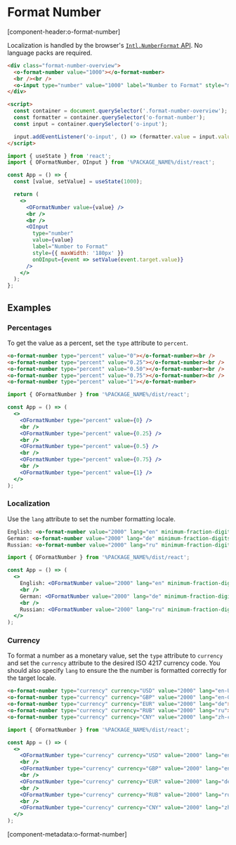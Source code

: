 # Format Number

[component-header:o-format-number]

Localization is handled by the browser's [`Intl.NumberFormat` API](https://developer.mozilla.org/en-US/docs/Web/JavaScript/Reference/Global_Objects/Intl/NumberFormat/NumberFormat). No language packs are required.

```html preview
<div class="format-number-overview">
  <o-format-number value="1000"></o-format-number>
  <br /><br />
  <o-input type="number" value="1000" label="Number to Format" style="max-width: 180px;"></o-input>
</div>

<script>
  const container = document.querySelector('.format-number-overview');
  const formatter = container.querySelector('o-format-number');
  const input = container.querySelector('o-input');

  input.addEventListener('o-input', () => (formatter.value = input.value || 0));
</script>
```

```jsx react
import { useState } from 'react';
import { OFormatNumber, OInput } from '%PACKAGE_NAME%/dist/react';

const App = () => {
  const [value, setValue] = useState(1000);

  return (
    <>
      <OFormatNumber value={value} />
      <br />
      <br />
      <OInput
        type="number"
        value={value}
        label="Number to Format"
        style={{ maxWidth: '180px' }}
        onOInput={event => setValue(event.target.value)}
      />
    </>
  );
};
```

## Examples

### Percentages

To get the value as a percent, set the `type` attribute to `percent`.

```html preview
<o-format-number type="percent" value="0"></o-format-number><br />
<o-format-number type="percent" value="0.25"></o-format-number><br />
<o-format-number type="percent" value="0.50"></o-format-number><br />
<o-format-number type="percent" value="0.75"></o-format-number><br />
<o-format-number type="percent" value="1"></o-format-number>
```

```jsx react
import { OFormatNumber } from '%PACKAGE_NAME%/dist/react';

const App = () => (
  <>
    <OFormatNumber type="percent" value={0} />
    <br />
    <OFormatNumber type="percent" value={0.25} />
    <br />
    <OFormatNumber type="percent" value={0.5} />
    <br />
    <OFormatNumber type="percent" value={0.75} />
    <br />
    <OFormatNumber type="percent" value={1} />
  </>
);
```

### Localization

Use the `lang` attribute to set the number formatting locale.

```html preview
English: <o-format-number value="2000" lang="en" minimum-fraction-digits="2"></o-format-number><br />
German: <o-format-number value="2000" lang="de" minimum-fraction-digits="2"></o-format-number><br />
Russian: <o-format-number value="2000" lang="ru" minimum-fraction-digits="2"></o-format-number>
```

```jsx react
import { OFormatNumber } from '%PACKAGE_NAME%/dist/react';

const App = () => (
  <>
    English: <OFormatNumber value="2000" lang="en" minimum-fraction-digits="2" />
    <br />
    German: <OFormatNumber value="2000" lang="de" minimum-fraction-digits="2" />
    <br />
    Russian: <OFormatNumber value="2000" lang="ru" minimum-fraction-digits="2" />
  </>
);
```

### Currency

To format a number as a monetary value, set the `type` attribute to `currency` and set the `currency` attribute to the desired ISO 4217 currency code. You should also specify `lang` to ensure the the number is formatted correctly for the target locale.

```html preview
<o-format-number type="currency" currency="USD" value="2000" lang="en-US"></o-format-number><br />
<o-format-number type="currency" currency="GBP" value="2000" lang="en-GB"></o-format-number><br />
<o-format-number type="currency" currency="EUR" value="2000" lang="de"></o-format-number><br />
<o-format-number type="currency" currency="RUB" value="2000" lang="ru"></o-format-number><br />
<o-format-number type="currency" currency="CNY" value="2000" lang="zh-cn"></o-format-number>
```

```jsx react
import { OFormatNumber } from '%PACKAGE_NAME%/dist/react';

const App = () => (
  <>
    <OFormatNumber type="currency" currency="USD" value="2000" lang="en-US" />
    <br />
    <OFormatNumber type="currency" currency="GBP" value="2000" lang="en-GB" />
    <br />
    <OFormatNumber type="currency" currency="EUR" value="2000" lang="de" />
    <br />
    <OFormatNumber type="currency" currency="RUB" value="2000" lang="ru" />
    <br />
    <OFormatNumber type="currency" currency="CNY" value="2000" lang="zh-cn" />
  </>
);
```

[component-metadata:o-format-number]
